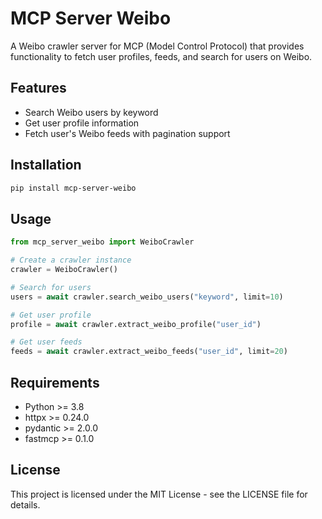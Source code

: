 # MCP Server Weibo

A Weibo crawler server for MCP (Model Control Protocol) that provides functionality to fetch user profiles, feeds, and search for users on Weibo.

## Features

- Search Weibo users by keyword
- Get user profile information
- Fetch user's Weibo feeds with pagination support

## Installation

```bash
pip install mcp-server-weibo
```

## Usage

```python
from mcp_server_weibo import WeiboCrawler

# Create a crawler instance
crawler = WeiboCrawler()

# Search for users
users = await crawler.search_weibo_users("keyword", limit=10)

# Get user profile
profile = await crawler.extract_weibo_profile("user_id")

# Get user feeds
feeds = await crawler.extract_weibo_feeds("user_id", limit=20)
```

## Requirements

- Python >= 3.8
- httpx >= 0.24.0
- pydantic >= 2.0.0
- fastmcp >= 0.1.0

## License

This project is licensed under the MIT License - see the LICENSE file for details.
